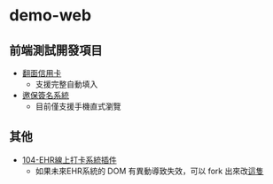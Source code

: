 # demo-web

## 前端測試開發項目
* [翻面信用卡](https://tmnewa.github.io/demo-web/demo_creditCard.html)
  * 支援完整自動填入
* [邀保簽名系統](https://tmnewa.github.io/demo-web/signature_demo.html)
  * 目前僅支援手機直式瀏覽

## 其他
* [104-EHR線上打卡系統插件](https://github.com/GoreStarry/104-ehr-attendance)
  * 如果未來EHR系統的 DOM 有異動導致失效，可以 fork 出來改[這隻](https://github.com/GoreStarry/104-ehr-attendance/blob/master/app/scripts.babel/contentscript.js)
